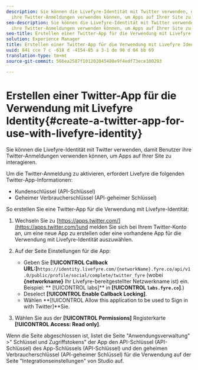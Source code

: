 ```yaml
---
description: Sie können die Livefyre-Identität mit Twitter verwenden, damit Benutzer
  ihre Twitter-Anmeldungen verwenden können, um Apps auf Ihrer Site zu interagieren.
seo-description: Sie können die Livefyre-Identität mit Twitter verwenden, damit Benutzer
  ihre Twitter-Anmeldungen verwenden können, um Apps auf Ihrer Site zu interagieren.
seo-title: Erstellen einer Twitter-App für die Verwendung mit Livefyre Identity
solution: Experience Manager
title: Erstellen einer Twitter-App für die Verwendung mit Livefyre Identity
uuid: 841 cce 7 c -618 d -4154-85 a 3-1 de 96 d 04 bb 69
translation-type: tm+mt
source-git-commit: 566ea2587f101202045488e9f4edf73ece100293

---
```



# Erstellen einer Twitter-App für die Verwendung mit Livefyre Identity{#create-a-twitter-app-for-use-with-livefyre-identity}

Sie können die Livefyre-Identität mit Twitter verwenden, damit Benutzer ihre Twitter-Anmeldungen verwenden können, um Apps auf Ihrer Site zu interagieren.

Um die Twitter-Anmeldung zu aktivieren, erfordert Livefyre die folgenden Twitter-App-Informationen:

* Kundenschlüssel (API-Schlüssel)
* Geheimer Verbraucherschlüssel (API-geheimer Schlüssel)

So erstellen Sie eine Twitter-App für die Verwendung mit Livefyre-Identität:

1. Wechseln Sie zu [https://apps.twitter.com/](https://apps.twitter.com/)und melden Sie sich bei Ihrem Twitter-Konto an, um eine neue App zu erstellen oder eine vorhandene App für die Verwendung mit Livefyre-Identität auszuwählen.
1. Auf der Seite Einstellungen für die App:

   * Geben Sie **[!UICONTROL Callback URL:]**`https://identity.livefyre.com/{networkName}.fyre.co/api/v1.0/public/profile/social/complete/twitter_fyre` (wobei **{networkname}** Ihr Livefyre-bereitgestellter Netzwerkname ist) ein. Beispiel: ** [!UICONTROL labs]** in **[!UICONTROL `labs.fyre.co`]**.)
   * Deselect **[!UICONTROL Enable Callback Locking]**.
   * Wählen **[!UICONTROL Allow this application to be used to Sign in with Twitter]**Sie.

1. Wählen Sie aus der **[!UICONTROL Permissions]** Registerkarte **[!UICONTROL Access: Read only]**.

Wenn die Seite abgeschlossen ist, listet die Seite "Anwendungsverwaltung" >" Schlüssel und Zugriffstokens" der App den API-Schlüssel (API-Schlüssel) des App-Schlüssels (API-Schlüssel) und den geheimen Verbraucherschlüssel (API-geheimer Schlüssel) für die Verwendung auf der Seite "Integrationseinstellungen" von Studio auf.
